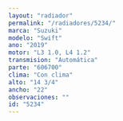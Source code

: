 ```yaml
---
layout: "radiador"
permalink: "/radiadores/5234/"
marca: "Suzuki"
modelo: "Swift"
ano: "2019"
motor: "L3 1.0, L4 1.2"
transmision: "Automática"
parte: "606700"
clima: "Con clima"
alto: "14 3/4"
ancho: "22"
observaciones: ""
id: "5234"
---
```


